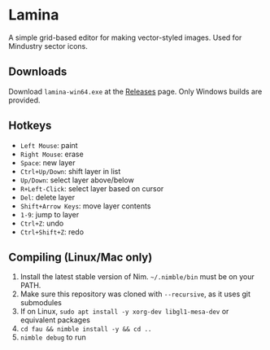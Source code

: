 # Lamina

A simple grid-based editor for making vector-styled images. Used for Mindustry sector icons.

## Downloads

Download `lamina-win64.exe` at the [Releases](https://github.com/Anuken/Lamina/releases) page. Only Windows builds are provided. 

## Hotkeys

- `Left Mouse`: paint
- `Right Mouse`: erase
- `Space`: new layer
- `Ctrl+Up/Down`: shift layer in list
- `Up/Down`: select layer above/below
- `R+Left-Click`: select layer based on cursor
- `Del`: delete layer
- `Shift+Arrow Keys`: move layer contents
- `1-9`: jump to layer
- `Ctrl+Z`: undo
- `Ctrl+Shift+Z`: redo

## Compiling (Linux/Mac only)

1. Install the latest stable version of Nim. `~/.nimble/bin` must be on your PATH.
2. Make sure this repository was cloned with `--recursive`, as it uses git submodules
3. If on Linux, `sudo apt install -y xorg-dev libgl1-mesa-dev` or equivalent packages
4. `cd fau && nimble install -y && cd ..`
5. `nimble debug` to run
